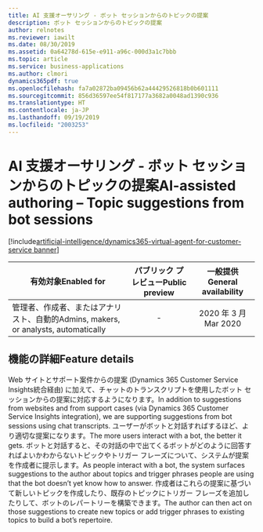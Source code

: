 ```yaml
---
title: AI 支援オーサリング - ボット セッションからのトピックの提案
description: ボット セッションからのトピックの提案
author: relnotes
ms.reviewer: iawilt
ms.date: 08/30/2019
ms.assetid: 0a64278d-615e-e911-a96c-000d3a1c7bbb
ms.topic: article
ms.service: business-applications
ms.author: clmori
dynamics365pdf: true
ms.openlocfilehash: fa7a02872ba09456b62a44429526818b0b601111
ms.sourcegitcommit: 856d36597ee54f817177a3682a0048ad1390c936
ms.translationtype: HT
ms.contentlocale: ja-JP
ms.lasthandoff: 09/19/2019
ms.locfileid: "2003253"
---
```

# <a name="ai-assisted-authoring--topic-suggestions-from-bot-sessions"></a><span data-ttu-id="30d68-103">AI 支援オーサリング - ボット セッションからのトピックの提案</span><span class="sxs-lookup"><span data-stu-id="30d68-103">AI-assisted authoring – Topic suggestions from bot sessions</span></span>
[!include[artificial-intelligence/dynamics365-virtual-agent-for-customer-service banner](../includes/artificial-intelligence/dynamics365-virtual-agent-for-customer-service.md)]

| <span data-ttu-id="30d68-104">有効対象</span><span class="sxs-lookup"><span data-stu-id="30d68-104">Enabled for</span></span>    |  <span data-ttu-id="30d68-105">パブリック プレビュー</span><span class="sxs-lookup"><span data-stu-id="30d68-105">Public preview</span></span> | <span data-ttu-id="30d68-106">一般提供</span><span class="sxs-lookup"><span data-stu-id="30d68-106">General availability</span></span> | 
| ---------- | :----------: |:----------: |
|<span data-ttu-id="30d68-107">管理者、作成者、またはアナリスト、自動的</span><span class="sxs-lookup"><span data-stu-id="30d68-107">Admins, makers, or analysts, automatically</span></span>|-| <span data-ttu-id="30d68-108">2020 年 3 月</span><span class="sxs-lookup"><span data-stu-id="30d68-108">Mar 2020</span></span>|






## <a name="feature-details"></a><span data-ttu-id="30d68-109">機能の詳細</span><span class="sxs-lookup"><span data-stu-id="30d68-109">Feature details</span></span>
<!--feature detail start -->
<span data-ttu-id="30d68-110">Web サイトとサポート案件からの提案 (Dynamics 365 Customer Service Insights統合経由) に加えて、チャットのトランスクリプトを使用したボット セッションからの提案に対応するようになります。</span><span class="sxs-lookup"><span data-stu-id="30d68-110">In addition to suggestions from websites and from support cases (via Dynamics 365 Customer Service Insights integration), we are supporting suggestions from bot sessions using chat transcripts.</span></span> <span data-ttu-id="30d68-111">ユーザーがボットと対話すればするほど、より適切な提案になります。</span><span class="sxs-lookup"><span data-stu-id="30d68-111">The more users interact with a bot, the better it gets.</span></span> <span data-ttu-id="30d68-112">ボットと対話すると、その対話の中で出てくるボットがどのように回答すればよいかわからないトピックやトリガー フレーズについて、システムが提案を作成者に提示します。</span><span class="sxs-lookup"><span data-stu-id="30d68-112">As people interact with a bot, the system surfaces suggestions to the author about topics and trigger phrases people are using that the bot doesn’t yet know how to answer.</span></span> <span data-ttu-id="30d68-113">作成者はこれらの提案に基づいて新しいトピックを作成したり、既存のトピックにトリガー フレーズを追加したりして、ボットのレパートリーを構築できます。</span><span class="sxs-lookup"><span data-stu-id="30d68-113">The author can then act on those suggestions to create new topics or add trigger phrases to existing topics to build a bot’s repertoire.</span></span>
<!--feature detail end -->











